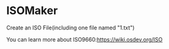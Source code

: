 # ISOMaker
Create an ISO File(including one file named "1.txt")

You can learn more about ISO9660:https://wiki.osdev.org/ISO
